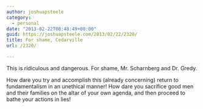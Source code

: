 ```yaml
---
author: joshuapsteele
category:
  - personal
date: "2013-02-22T08:48:49+00:00"
guid: https://joshuapsteele.com/2013/02/22/2320/
title: For shame, Cedarville
url: /2320/

---
```

This is ridiculous and dangerous. For shame, Mr. Scharnberg and Dr. Gredy.

How dare you try and accomplish this (already concerning) return to fundamentalism in an unethical manner! How dare you sacrifice good men and their families on the altar of your own agenda, and then proceed to bathe your actions in lies!
